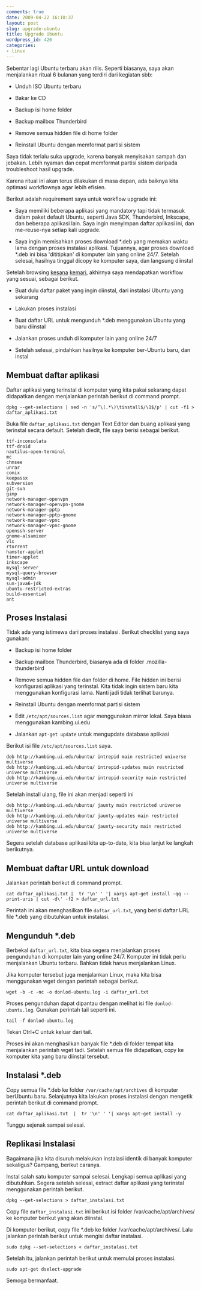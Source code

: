 ```yaml
---
comments: true
date: 2009-04-22 16:10:37
layout: post
slug: upgrade-ubuntu
title: Upgrade Ubuntu
wordpress_id: 420
categories:
- linux
---
```


Sebentar lagi Ubuntu terbaru akan rilis. Seperti biasanya, saya akan menjalankan ritual 6 bulanan yang terdiri dari kegiatan sbb: 




  * Unduh ISO Ubuntu terbaru


  * Bakar ke CD


  * Backup isi home folder


  * Backup mailbox Thunderbird


  * Remove semua hidden file di home folder


  * Reinstall Ubuntu dengan memformat partisi sistem



Saya tidak terlalu suka upgrade, karena banyak menyisakan sampah dan jebakan. Lebih nyaman dan cepat memformat partisi sistem daripada troubleshoot hasil upgrade. 

Karena ritual ini akan terus dilakukan di masa depan, ada baiknya kita optimasi workflownya agar lebih efisien. 



Berikut adalah requirement saya untuk workflow upgrade ini: 


  * Saya memiliki beberapa aplikasi yang mandatory tapi tidak termasuk dalam paket default Ubuntu, seperti Java SDK, Thunderbird, Inkscape, dan beberapa aplikasi lain. Saya ingin menyimpan daftar aplikasi ini, dan me-reuse-nya setiap kali upgrade.


  * Saya ingin memisahkan proses download *.deb yang memakan waktu lama dengan proses instalasi aplikasi. Tujuannya, agar proses download *.deb ini bisa 'dititipkan' di komputer lain yang online 24/7. Setelah selesai, hasilnya tinggal dicopy ke komputer saya, dan langsung diinstal



Setelah browsing [kesana](
) [kemari](http://beans.seartipy.com/2006/05/06/update-or-install-applications-on-debianubuntu-without-an-internet-connection/), akhirnya saya mendapatkan workflow yang sesuai, sebagai berikut. 




  * Buat dulu daftar paket yang ingin diinstal, dari instalasi Ubuntu yang sekarang


  * Lakukan proses instalasi


  * Buat daftar URL untuk mengunduh *.deb menggunakan Ubuntu yang baru diinstal


  * Jalankan proses unduh di komputer lain yang online 24/7


  * Setelah selesai, pindahkan hasilnya ke komputer ber-Ubuntu baru, dan instal






## Membuat daftar aplikasi


Daftar aplikasi yang terinstal di komputer yang kita pakai sekarang dapat didapatkan dengan menjalankan perintah berikut di command prompt. 


    
    dpkg --get-selections | sed -n 's/^\(.*\)\tinstall$/\1$/p' | cut -f1 > daftar_aplikasi.txt



Buka file `daftar_aplikasi.txt` dengan Text Editor dan buang aplikasi yang terinstal secara default. Setelah diedit, file saya berisi sebagai berikut. 

    
    
    ttf-inconsolata
    ttf-droid
    nautilus-open-terminal
    mc
    chmsee
    unrar
    comix
    keepassx
    subversion
    git-svn
    gimp
    network-manager-openvpn
    network-manager-openvpn-gnome
    network-manager-pptp
    network-manager-pptp-gnome
    network-manager-vpnc
    network-manager-vpnc-gnome
    openssh-server
    gnome-alsamixer
    vlc
    rtorrent
    hamster-applet
    timer-applet
    inkscape
    mysql-server
    mysql-query-browser
    mysql-admin
    sun-java6-jdk
    ubuntu-restricted-extras
    build-essential
    ant
    






## Proses Instalasi


Tidak ada yang istimewa dari proses instalasi. Berikut checklist yang saya gunakan: 




  * Backup isi home folder


  * Backup mailbox Thunderbird, biasanya ada di folder .mozilla-thunderbird


  * Remove semua hidden file dan folder di home. File hidden ini berisi konfigurasi aplikasi yang terinstal. Kita tidak ingin sistem baru kita menggunakan konfigurasi lama. Nanti jadi tidak terlihat barunya.


  * Reinstall Ubuntu dengan memformat partisi sistem


  * Edit `/etc/apt/sources.list` agar menggunakan mirror lokal. Saya biasa menggunakan kambing.ui.edu


  * Jalankan `apt-get update` untuk mengupdate database aplikasi



Berikut isi file `/etc/apt/sources.list` saya.

    
    
    deb http://kambing.ui.edu/ubuntu/ intrepid main restricted universe multiverse
    deb http://kambing.ui.edu/ubuntu/ intrepid-updates main restricted universe multiverse
    deb http://kambing.ui.edu/ubuntu/ intrepid-security main restricted universe multiverse
    


Setelah install ulang, file ini akan menjadi seperti ini

    
    
    deb http://kambing.ui.edu/ubuntu/ jaunty main restricted universe multiverse
    deb http://kambing.ui.edu/ubuntu/ jaunty-updates main restricted universe multiverse
    deb http://kambing.ui.edu/ubuntu/ jaunty-security main restricted universe multiverse
    


Segera setelah database aplikasi kita up-to-date, kita bisa lanjut ke langkah berikutnya.



## Membuat daftar URL untuk download



Jalankan perintah berikut di command prompt. 


    
    cat daftar_aplikasi.txt |  tr '\n' ' '| xargs apt-get install -qq --print-uris | cut -d\' -f2 > daftar_url.txt



Perintah ini akan menghasilkan file `daftar_url.txt`, yang berisi daftar URL file *.deb yang dibutuhkan untuk instalasi.



## Mengunduh *.deb


Berbekal `daftar_url.txt`, kita bisa segera menjalankan proses pengunduhan di komputer lain yang online 24/7. Komputer ini tidak perlu menjalankan Ubuntu terbaru. Bahkan tidak harus menjalankan Linux.

Jika komputer tersebut juga menjalankan Linux, maka kita bisa menggunakan wget dengan perintah sebagai berikut. 


    
    wget -b -c -nc -o donlod-ubuntu.log -i daftar_url.txt



Proses pengunduhan dapat dipantau dengan melihat isi file `donlod-ubuntu.log`. Gunakan perintah tail seperti ini. 


    
    tail -f donlod-ubuntu.log 



Tekan Ctrl+C untuk keluar dari tail. 

Proses ini akan menghasilkan banyak file *.deb di folder tempat kita menjalankan perintah wget tadi. Setelah semua file didapatkan, copy ke komputer kita yang baru diinstal tersebut.



## Instalasi *.deb



Copy semua file *.deb ke folder `/var/cache/apt/archives` di komputer berUbuntu baru. Selanjutnya kita lakukan proses instalasi dengan mengetik perintah berikut di command prompt. 


    
    cat daftar_aplikasi.txt  |  tr '\n' ' '| xargs apt-get install -y



Tunggu sejenak sampai selesai. 




## Replikasi Instalasi


Bagaimana jika kita disuruh melakukan instalasi identik di banyak komputer sekaligus? Gampang, berikut caranya. 

Instal salah satu komputer sampai selesai. Lengkapi semua aplikasi yang dibutuhkan. Segera setelah selesai, extract daftar aplikasi yang terinstal menggunakan perintah berikut. 


    
    dpkg --get-selections > daftar_instalasi.txt



Copy file `daftar_instalasi.txt` ini berikut isi folder /var/cache/apt/archives/ ke komputer berikut yang akan diinstal.

Di komputer berikut, copy file *.deb ke folder /var/cache/apt/archives/. Lalu jalankan perintah berikut untuk mengisi daftar instalasi. 


    
    sudo dpkg --set-selections < daftar_instalasi.txt



Setelah itu, jalankan perintah berikut untuk memulai proses instalasi.


    
    sudo apt-get dselect-upgrade



Semoga bermanfaat.

